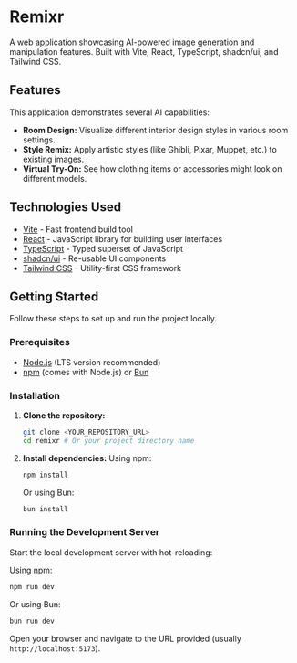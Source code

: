 # Remixr

A web application showcasing AI-powered image generation and manipulation features. Built with Vite, React, TypeScript, shadcn/ui, and Tailwind CSS.

## Features

This application demonstrates several AI capabilities:

*   **Room Design:** Visualize different interior design styles in various room settings.
*   **Style Remix:** Apply artistic styles (like Ghibli, Pixar, Muppet, etc.) to existing images.
*   **Virtual Try-On:** See how clothing items or accessories might look on different models.

## Technologies Used

*   [Vite](https://vitejs.dev/) - Fast frontend build tool
*   [React](https://reactjs.org/) - JavaScript library for building user interfaces
*   [TypeScript](https://www.typescriptlang.org/) - Typed superset of JavaScript
*   [shadcn/ui](https://ui.shadcn.com/) - Re-usable UI components
*   [Tailwind CSS](https://tailwindcss.com/) - Utility-first CSS framework

## Getting Started

Follow these steps to set up and run the project locally.

### Prerequisites

*   [Node.js](https://nodejs.org/) (LTS version recommended)
*   [npm](https://www.npmjs.com/) (comes with Node.js) or [Bun](https://bun.sh/)

### Installation

1.  **Clone the repository:**
    ```bash
    git clone <YOUR_REPOSITORY_URL>
    cd remixr # Or your project directory name
    ```

2.  **Install dependencies:**
    Using npm:
    ```bash
    npm install
    ```
    Or using Bun:
    ```bash
    bun install
    ```

### Running the Development Server

Start the local development server with hot-reloading:

Using npm:
```bash
npm run dev
```
Or using Bun:
```bash
bun run dev
```

Open your browser and navigate to the URL provided (usually `http://localhost:5173`).

